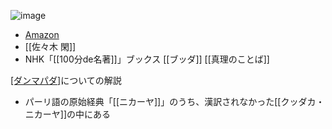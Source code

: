 
![image](https://gyazo.com/d5f1e0e13221971f8fa3a009c6147f0f/thumb/1000)
- [Amazon](https://amzn.to/3Pmkyl1)
- [[佐々木 閑]]
- NHK「[[100分de名著]]」ブックス [[ブッダ]] [[真理のことば]]

[[ダンマパダ]](法句経)についての解説
- パーリ語の原始経典「[[ニカーヤ]]」のうち、漢訳されなかった[[クッダカ・ニカーヤ]]の中にある
